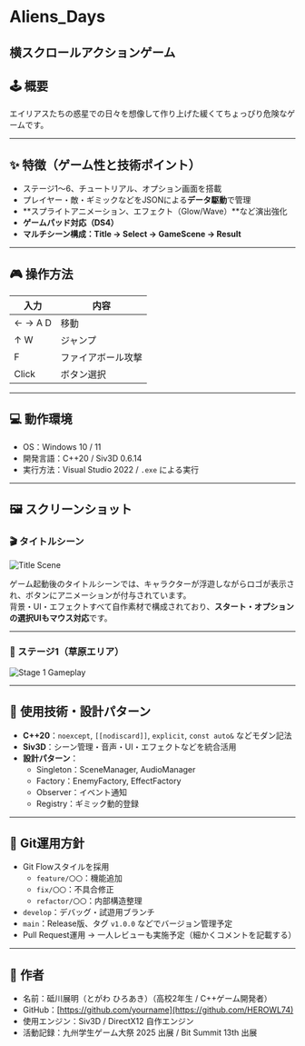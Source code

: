 # Aliens_Days

**横スクロールアクションゲーム**  
---

## 🕹️ 概要

エイリアスたちの惑星での日々を想像して作り上げた緩くてちょっぴり危険なゲームです。

---

## ✨ 特徴（ゲーム性と技術ポイント）

- ステージ1～6、チュートリアル、オプション画面を搭載
- プレイヤー・敵・ギミックなどをJSONによる**データ駆動**で管理
- **スプライトアニメーション、エフェクト（Glow/Wave）**など演出強化
- **ゲームパッド対応（DS4）**
- **マルチシーン構成：Title → Select → GameScene → Result**

---

## 🎮 操作方法

| 入力         | 内容             |
|--------------|------------------|
| ← →  A D     | 移動             |
| ↑ W          | ジャンプ         |
| F            | ファイアボール攻撃 |
| Click        | ボタン選択 |

---

## 💻 動作環境

- OS：Windows 10 / 11
- 開発言語：C++20 / Siv3D 0.6.14
- 実行方法：Visual Studio 2022 / `.exe` による実行

---

## 🖼️ スクリーンショット

### 🎬 タイトルシーン
![Title Scene](https://github.com/user-attachments/assets/a74af4ca-0b01-4d32-b540-c71ca20537a2)

ゲーム起動後のタイトルシーンでは、キャラクターが浮遊しながらロゴが表示され、ボタンにアニメーションが付与されています。  
背景・UI・エフェクトすべて自作素材で構成されており、**スタート・オプションの選択UIもマウス対応**です。

---

### 🌱 ステージ1（草原エリア）
![Stage 1 Gameplay](https://github.com/user-attachments/assets/e5ca6be7-5ea1-430a-beab-a30aee99743c)

---

## 🧠 使用技術・設計パターン

- **C++20**：`noexcept`, `[[nodiscard]]`, `explicit`, `const auto&` などモダン記法
- **Siv3D**：シーン管理・音声・UI・エフェクトなどを統合活用
- **設計パターン**：
  - Singleton：SceneManager, AudioManager
  - Factory：EnemyFactory, EffectFactory
  - Observer：イベント通知
  - Registry：ギミック動的登録

---

## 🧪 Git運用方針

- Git Flowスタイルを採用
  - `feature/〇〇`：機能追加
  - `fix/〇〇`：不具合修正
  - `refactor/〇〇`：内部構造整理
- `develop`：デバッグ・試遊用ブランチ
- `main`：Release版、タグ `v1.0.0` などでバージョン管理予定
- Pull Request運用 → 一人レビューも実施予定（細かくコメントを記載する）

---

## 👤 作者

- 名前：砥川展明（とがわ ひろあき）（高校2年生 / C++ゲーム開発者）
- GitHub：[https://github.com/yourname](https://github.com/HEROWL74)
- 使用エンジン：Siv3D / DirectX12 自作エンジン
- 活動記録：九州学生ゲーム大祭 2025 出展 / Bit Summit 13th 出展
